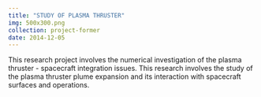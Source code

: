 ```yaml
---
title: "STUDY OF PLASMA THRUSTER"
img: 500x300.png
collection: project-former
date: 2014-12-05
---
```

This research project involves the numerical investigation of the plasma thruster - spacecraft integration issues. This research involves the study of the plasma thruster plume expansion and its interaction with spacecraft surfaces and operations.
